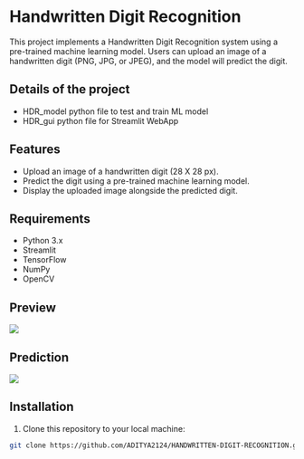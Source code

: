 # Handwritten Digit Recognition

This project implements a Handwritten Digit Recognition system using a pre-trained machine learning model. Users can upload an image of a handwritten digit (PNG, JPG, or JPEG), and the model will predict the digit.

## Details of the project
- HDR_model python file to test and train ML model
- HDR_gui python file for Streamlit WebApp

## Features

- Upload an image of a handwritten digit (28 X 28 px).
- Predict the digit using a pre-trained machine learning model.
- Display the uploaded image alongside the predicted digit.

## Requirements

- Python 3.x
- Streamlit
- TensorFlow
- NumPy
- OpenCV

## Preview
<img src="https://github.com/ADITYA2124/HANDWRITTEN-DIGIT-RECOGNITION/assets/118548905/1efee460-3a5d-4f64-bf6d-a66decd8f94a"/>

## Prediction
<img src="https://github.com/ADITYA2124/HANDWRITTEN-DIGIT-RECOGNITION/assets/118548905/e56a9652-e373-4544-998e-e5fb0f6b61fa"/>

## Installation

1. Clone this repository to your local machine:

```bash
git clone https://github.com/ADITYA2124/HANDWRITTEN-DIGIT-RECOGNITION.git

